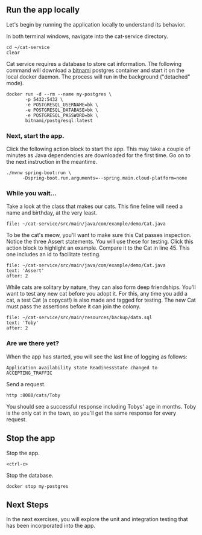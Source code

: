 ## Run the app locally

Let's begin by running the application locally to understand its behavior.

In both terminal windows, navigate into the cat-service directory.
```execute-all
cd ~/cat-service
clear
```

Cat service requires a database to store cat information.
The following command will download a [bitnami](https://bitnami.com/) postgres container and start it on the local docker daemon.
The process will run in the background ("detached" mode).
```execute-1
docker run -d --rm --name my-postgres \
       -p 5432:5432 \
       -e POSTGRESQL_USERNAME=bk \
       -e POSTGRESQL_DATABASE=bk \
       -e POSTGRESQL_PASSWORD=bk \
       bitnami/postgresql:latest
```

### Next, start the app.

Click the following action block to start the app.
This may take a couple of minutes as Java dependencies are downloaded for the first time.
Go on to the next instruction in the meantime.
```execute-2
./mvnw spring-boot:run \
      -Dspring-boot.run.arguments=--spring.main.cloud-platform=none
```

### While you wait...

Take a look at the class that makes our cats.
This fine feline will need a name and birthday, at the very least.
```open-dashboard
file: ~/cat-service/src/main/java/com/example/demo/Cat.java
```

To be the cat's meow, you'll want to make sure this Cat passes inspection.
Notice the three Assert statements. You will use these for testing.
Click this action block to highlight an example.
Compare it to the Cat in line 45.
This one includes an id to facilitate testing.
```editor:select-matching-text
file: ~/cat-service/src/main/java/com/example/demo/Cat.java
text: 'Assert'
after: 2
```

While cats are solitary by nature, they can also form deep friendships.
You'll want to test any new cat before you adopt it.
For this, any time you add a cat, a test Cat (a copycat!) is also made and tagged for testing.
The new Cat must pass the assertions before it can join the colony.
```editor:select-matching-text
file: ~/cat-service/src/main/resources/backup/data.sql
text: 'Toby'
after: 2
```

### Are we there yet?

When the app has started, you will see the last line of logging as follows:
```
Application availability state ReadinessState changed to ACCEPTING_TRAFFIC
```

Send a request.
```execute-1
http :8080/cats/Toby
```

You should see a successful response including Tobys' age in months. Toby is the only cat in the town, so you'll get the same response for every request.

## Stop the app

Stop the app.
```execute-2
<ctrl-c>
```

Stop the database.
```execute-1
docker stop my-postgres
```

## Next Steps

In the next exercises, you will explore the unit and integration testing that has been incorporated into the app.
